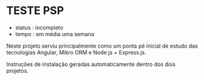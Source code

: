 # TESTE PSP

- status : incompleto
- tempo : em média uma semana

Neste projeto serviu principalmente como um ponta pé inicial de estudo das tecnologias Angular, Mikro ORM e Node.js + Express.js.

Instruções de instalação geradas automaticamente dentro dos dois projetos.
